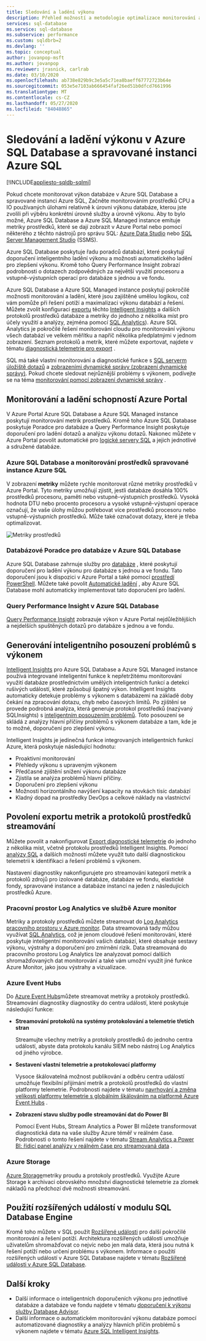 ```yaml
---
title: Sledování a ladění výkonu
description: Přehled možností a metodologie optimalizace monitorování a výkonu v Azure SQL Database a spravované instanci Azure SQL.
services: sql-database
ms.service: sql-database
ms.subservice: performance
ms.custom: sqldbrb=2
ms.devlang: ''
ms.topic: conceptual
author: jovanpop-msft
ms.author: jovanpop
ms.reviewer: jrasnick, carlrab
ms.date: 03/10/2020
ms.openlocfilehash: ab738e829b9c3e5a5c71ea8baeff67772723b64e
ms.sourcegitcommit: 053e5e7103ab666454faf26ed51b0dfcd7661996
ms.translationtype: MT
ms.contentlocale: cs-CZ
ms.lasthandoff: 05/27/2020
ms.locfileid: "84048865"
---
```

# <a name="monitoring-and-performance-tuning-in-azure-sql-database-and-azure-sql-managed-instance"></a>Sledování a ladění výkonu v Azure SQL Database a spravované instanci Azure SQL
[!INCLUDE[appliesto-sqldb-sqlmi](../includes/appliesto-sqldb-sqlmi.md)]

Pokud chcete monitorovat výkon databáze v Azure SQL Database a spravované instanci Azure SQL, Začněte monitorováním prostředků CPU a IO používaných úlohami relativně k úrovni výkonu databáze, kterou jste zvolili při výběru konkrétní úrovně služby a úrovně výkonu. Aby to bylo možné, Azure SQL Database a Azure SQL Managed instance emituje metriky prostředků, které se dají zobrazit v Azure Portal nebo pomocí některého z těchto nástrojů pro správu SQL: [Azure Data Studio](https://docs.microsoft.com/sql/azure-data-studio/what-is) nebo [SQL Server Management Studio](https://docs.microsoft.com/sql/ssms/sql-server-management-studio-ssms) (SSMS).

Azure SQL Database poskytuje řadu poradců databází, které poskytují doporučení inteligentního ladění výkonu a možnosti automatického ladění pro zlepšení výkonu. Kromě toho Query Performance Insight zobrazí podrobnosti o dotazech zodpovědných za největší využití procesoru a vstupně-výstupních operací pro databáze s jednou a ve fondu.

Azure SQL Database a Azure SQL Managed instance poskytují pokročilé možnosti monitorování a ladění, které jsou zajištěné umělou logikou, což vám pomůže při řešení potíží a maximalizaci výkonu databází a řešení. Můžete zvolit konfiguraci [exportu](metrics-diagnostic-telemetry-logging-streaming-export-configure.md) těchto [Intelligent Insights](intelligent-insights-overview.md) a dalších protokolů prostředků databáze a metriky do jednoho z několika míst pro účely využití a analýzy, zejména pomocí [SQL Analytics](../../azure-monitor/insights/azure-sql.md)). Azure SQL Analytics je pokročilé řešení monitorování cloudu pro monitorování výkonu všech databází ve velkém měřítku a napříč několika předplatnými v jednom zobrazení. Seznam protokolů a metrik, které můžete exportovat, najdete v tématu [diagnostická telemetrie pro export](metrics-diagnostic-telemetry-logging-streaming-export-configure.md#diagnostic-telemetry-for-export) .

SQL má také vlastní monitorování a diagnostické funkce s [SQL serverm úložiště dotazů](https://docs.microsoft.com/sql/relational-databases/performance/monitoring-performance-by-using-the-query-store) a [zobrazeními dynamické správy (zobrazení dynamické správy)](https://docs.microsoft.com/sql/relational-databases/system-dynamic-management-views/system-dynamic-management-views). Pokud chcete sledovat nejrůznější problémy s výkonem, podívejte se na téma [monitorování pomocí zobrazení dynamické správy](monitoring-with-dmvs.md) .

## <a name="monitoring-and-tuning-capabilities-in-the-azure-portal"></a>Monitorování a ladění schopností Azure Portal

V Azure Portal Azure SQL Database a Azure SQL Managed instance poskytují monitorování metrik prostředků. Kromě toho Azure SQL Database poskytuje Poradce pro databáze a Query Performance Insight poskytuje doporučení pro ladění dotazů a analýzu výkonu dotazů. Nakonec můžete v Azure Portal povolit automatické pro [logické servery SQL](logical-servers.md) a jejich jednotlivé a sdružené databáze.

### <a name="azure-sql-database-and-azure-sql-managed-instance-resource-monitoring"></a>Azure SQL Database a monitorování prostředků spravované instance Azure SQL

V zobrazení **metriky** můžete rychle monitorovat různé metriky prostředků v Azure Portal. Tyto metriky umožňují zjistit, jestli databáze dosáhla 100% prostředků procesoru, paměti nebo vstupně-výstupních prostředků. Vysoká hodnota DTU nebo procento procesoru a vysoké vstupně-výstupní operace označují, že vaše úlohy můžou potřebovat více prostředků procesoru nebo vstupně-výstupních prostředků. Může také označovat dotazy, které je třeba optimalizovat.

  ![Metriky prostředků](./media/monitor-tune-overview/resource-metrics.png)

### <a name="database-advisors-in-azure-sql-database"></a>Databázové Poradce pro databáze v Azure SQL Database

Azure SQL Database zahrnuje služby pro [databáze](database-advisor-implement-performance-recommendations.md) , které poskytují doporučení pro ladění výkonu pro databáze s jednou a ve fondu. Tato doporučení jsou k dispozici v Azure Portal a také pomocí [prostředí PowerShell](https://docs.microsoft.com/powershell/module/az.sql/get-azsqldatabaseadvisor). Můžete také povolit [Automatické ladění](automatic-tuning-overview.md) , aby Azure SQL Database mohl automaticky implementovat tato doporučení pro ladění.

### <a name="query-performance-insight-in-azure-sql-database"></a>Query Performance Insight v Azure SQL Database

[Query Performance Insight](query-performance-insight-use.md) zobrazuje výkon v Azure Portal nejdůležitějších a nejdelších spuštěných dotazů pro databáze s jednou a ve fondu.

## <a name="generate-intelligent-assessments-of-performance-issues"></a>Generování inteligentního posouzení problémů s výkonem

[Intelligent Insights](intelligent-insights-overview.md) pro Azure SQL Database a Azure SQL Managed instance používá integrované inteligentní funkce k nepřetržitému monitorování využití databáze prostřednictvím umělých inteligentních funkcí a detekci rušivých událostí, které způsobují špatný výkon. Intelligent Insights automaticky detekuje problémy s výkonem s databázemi na základě doby čekání na zpracování dotazu, chyb nebo časových limitů. Po zjištění se provede podrobná analýza, která generuje protokol prostředků (nazývaný SQLInsights) s [inteligentním posouzením problémů](intelligent-insights-troubleshoot-performance.md). Toto posouzení se skládá z analýzy hlavní příčiny problémů s výkonem databáze a tam, kde je to možné, doporučení pro zlepšení výkonu.

Intelligent Insights je jedinečná funkce integrovaných inteligentních funkcí Azure, která poskytuje následující hodnotu:

- Proaktivní monitorování
- Přehledy výkonu s upraveným výkonem
- Předčasné zjištění snížení výkonu databáze
- Zjistila se analýza problémů hlavní příčiny.
- Doporučení pro zlepšení výkonu
- Možnosti horizontálního navýšení kapacity na stovkách tisíc databází
- Kladný dopad na prostředky DevOps a celkové náklady na vlastnictví

## <a name="enable-the-streaming-export-of-metrics-and-resource-logs"></a>Povolení exportu metrik a protokolů prostředků streamování

Můžete povolit a nakonfigurovat [Export diagnostické telemetrie](metrics-diagnostic-telemetry-logging-streaming-export-configure.md) do jednoho z několika míst, včetně protokolu prostředků Intelligent Insights. Pomocí [analýzy SQL](../../azure-monitor/insights/azure-sql.md) a dalších možností můžete využít tuto další diagnostickou telemetrii k identifikaci a řešení problémů s výkonem.

Nastavení diagnostiky nakonfigurujete pro streamování kategorií metrik a protokolů zdrojů pro izolované databáze, databáze ve fondu, elastické fondy, spravované instance a databáze instancí na jeden z následujících prostředků Azure.

### <a name="log-analytics-workspace-in-azure-monitor"></a>Pracovní prostor Log Analytics ve službě Azure monitor

Metriky a protokoly prostředků můžete streamovat do [Log Analytics pracovního prostoru v Azure monitor](../../azure-monitor/platform/resource-logs-collect-workspace.md). Data streamovaná tady můžou využívat [SQL Analytics](../../azure-monitor/insights/azure-sql.md), což je jenom cloudové řešení monitorování, které poskytuje inteligentní monitorování vašich databází, které obsahuje sestavy výkonu, výstrahy a doporučení pro zmírnění rizik. Data streamovaná do pracovního prostoru Log Analytics lze analyzovat pomocí dalších shromažďovaných dat monitorování a také vám umožní využít jiné funkce Azure Monitor, jako jsou výstrahy a vizualizace.

### <a name="azure-event-hubs"></a>Azure Event Hubs

Do [Azure Event Hubs](../../azure-monitor/platform/resource-logs-stream-event-hubs.md)můžete streamovat metriky a protokoly prostředků. Streamování diagnostiky diagnostiky do centra událostí, které poskytuje následující funkce:

- **Streamování protokolů na systémy protokolování a telemetrie třetích stran**

  Streamujte všechny metriky a protokoly prostředků do jednoho centra událostí, abyste data protokolu kanálu SIEM nebo nástroj Log Analytics od jiného výrobce.
- **Sestavení vlastní telemetrie a protokolovací platformy**

  Vysoce škálovatelná možnost publikování a odběru centra událostí umožňuje flexibilní přijímání metrik a protokolů prostředků do vlastní platformy telemetrie. Podrobnosti najdete v tématu [navrhování a změna velikosti platformy telemetrie s globálním škálováním na platformě Azure Event Hubs](https://azure.microsoft.com/documentation/videos/build-2015-designing-and-sizing-a-global-scale-telemetry-platform-on-azure-event-Hubs/) .
- **Zobrazení stavu služby podle streamování dat do Power BI**

  Pomocí Event Hubs, Stream Analytics a Power BI můžete transformovat diagnostická data na vaše služby Azure téměř v reálném čase. Podrobnosti o tomto řešení najdete v tématu [Stream Analytics a Power BI: řídicí panel analýzy v reálném čase pro streamovaná data](https://docs.microsoft.com/azure/stream-analytics/stream-analytics-power-bi-dashboard) .

### <a name="azure-storage"></a>Azure Storage

[Azure Storage](../../azure-monitor/platform/resource-logs-collect-storage.md)metriky proudu a protokoly prostředků. Využijte Azure Storage k archivaci obrovského množství diagnostické telemetrie za zlomek nákladů na předchozí dvě možnosti streamování.

## <a name="use-extended-events-in-the-sql-database-engine"></a>Použití rozšířených událostí v modulu SQL Database Engine

Kromě toho můžete v SQL použít [Rozšířené události](https://docs.microsoft.com/sql/relational-databases/extended-events/extended-events) pro další pokročilé monitorování a řešení potíží. Architektura rozšířených událostí umožňuje uživatelům shromažďovat co nejvíc nebo jen malá data, která jsou nutná k řešení potíží nebo určení problému s výkonem. Informace o použití rozšířených událostí v Azure SQL Database najdete v tématu [Rozšířené události v Azure SQL Database](xevent-db-diff-from-svr.md).

## <a name="next-steps"></a>Další kroky

- Další informace o inteligentních doporučeních výkonu pro jednotlivé databáze a databáze ve fondu najdete v tématu [doporučení k výkonu služby Database Advisor](database-advisor-implement-performance-recommendations.md).
- Další informace o automatickém monitorování výkonu databáze pomocí automatizované diagnostiky a analýzy hlavních příčin problémů s výkonem najdete v tématu [Azure SQL Intelligent Insights](intelligent-insights-overview.md).
